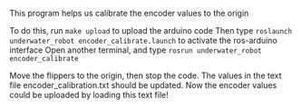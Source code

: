 This program helps us calibrate the encoder values to the origin

To do this, run `make upload` to upload the arduino code
Then type `roslaunch underwater_robot encoder_calibrate.launch` to activate the ros-arduino interface
Open another terminal, and type `rosrun underwater_robot encoder_calibrate`

Move the flippers to the origin, then stop the code.
The values in the text file encoder_calibration.txt should be updated.
Now the encoder values could be uploaded by loading this text file!
